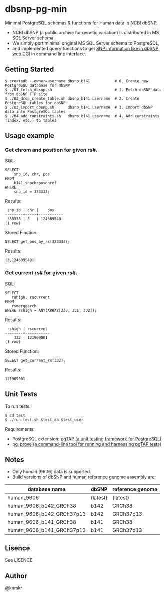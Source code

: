 # dbsnp-pg-min

Minimal PostgreSQL schemas & functions for Human data in [NCBI dbSNP](http://www.ncbi.nlm.nih.gov/SNP/).

- NCBI dbSNP (a public archive for genetic variation) is distributed in MS SQL Server schema.
- We simply port minimal original MS SQL Server schema to PostgreSQL,
- and implemented query functions to get [SNP information like in dbSNP web CGI](http://www.ncbi.nlm.nih.gov/projects/SNP/snp_ref.cgi?rs=671) in command line interface.


## Getting Started

    $ createdb --owner=username dbsnp_b141           # 0. Create new PostgreSQL database for dbSNP
    $ ./01_fetch_dbsnp.sh                            # 1. Fetch dbSNP data from dbSNP FTP site
    $ ./02_drop_create_table.sh dbsnp_b141 username  # 2. Create PostgreSQL tables for dbSNP
    $ ./03_import_dbsnp.sh      dbsnp_b141 username  # 3. Import dbSNP data into PostgreSQL tables
    $ ./04_add_constraints.sh   dbsnp_b141 username  # 4. Add constraints (index, etc.) to tables


## Usage example

### Get chrom and position for given rs\#.

SQL:

```
SELECT
    snp_id, chr, pos
FROM
    b141_snpchrposonref
WHERE
    snp_id = 333333;
```

Results:

```
 snp_id | chr |    pos
--------+-----+-----------
 333333 | 3   | 124609540
(1 row)
```

Stored Finction:

```
SELECT get_pos_by_rs(333333);
```

Results:

```
(3,124609540)
```

### Get current rs\# for given rs\#.

SQL:

```
SELECT
   rshigh, rscurrent
FROM
   rsmergearch
WHERE rshigh = ANY(ARRAY[330, 331, 332]);
```

Results:

```
 rshigh | rscurrent
--------+-----------
    332 | 121909001
(1 row)
```

Stored Function:

```
SELECT get_current_rs(332);
```

Results:

```
121909001
```


## Unit Tests

To run tests:

```
$ cd test
$ ./run-test.sh $test_db $test_user
```

Requirements:
  - PostgreSQL extension: [pgTAP (a unit testing framework for PostgreSQL)](http://pgtap.org/)
  - [pg_prove (a command-line tool for running and harnessing pgTAP tests)](http://search.cpan.org/dist/TAP-Parser-SourceHandler-pgTAP/)


## Notes

- Only human [9606] data is supported.
- Build versions of dbSNP and human reference genome assembly are:

| database name             | dbSNP    | reference genome |
|---------------------------|----------|------------------|
| human_9606                | (latest) | (latest)         |
| human_9606_b142_GRCh38    | b142     | GRCh38           |
| human_9606_b142_GRCh37p13 | b142     | GRCh37p13        |
| human_9606_b141_GRCh38    | b141     | GRCh38           |
| human_9606_b141_GRCh37p13 | b141     | GRCh37p13        |


## Lisence

See LISENCE


## Author

@knmkr
